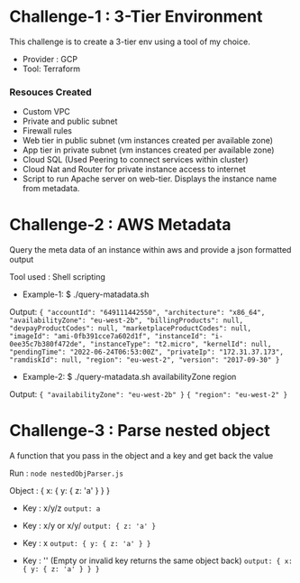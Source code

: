 # Challenge-1 : 3-Tier Environment

This challenge is to create a 3-tier env using a tool of my choice.

- Provider : GCP
- Tool: Terraform

### Resouces Created

- Custom VPC
- Private and public subnet
- Firewall rules
- Web tier in public subnet (vm instances created per available zone)
- App tier in private subnet (vm instances created per available zone)
- Cloud SQL (Used Peering to connect services within cluster)
- Cloud Nat and Router for private instance access to internet
- Script to run Apache server on web-tier. Displays the instance name from metadata.

# Challenge-2 : AWS Metadata

Query the meta data of an instance within aws and provide a json formatted output

Tool used : Shell scripting

- Example-1:
  $ ./query-matadata.sh

Output:
`{ "accountId": "649111442550", "architecture": "x86_64", "availabilityZone": "eu-west-2b", "billingProducts": null, "devpayProductCodes": null, "marketplaceProductCodes": null, "imageId": "ami-0fb391cce7a602d1f", "instanceId": "i-0ee35c7b380f472de", "instanceType": "t2.micro", "kernelId": null, "pendingTime": "2022-06-24T06:53:00Z", "privateIp": "172.31.37.173", "ramdiskId": null, "region": "eu-west-2", "version": "2017-09-30" }`

- Example-2:
  $ ./query-matadata.sh availabilityZone region

Output:
`{ "availabilityZone": "eu-west-2b" }`
`{ "region": "eu-west-2" }`

# Challenge-3 : Parse nested object

A function that you pass in the object and a key and get back the value

Run : `node nestedObjParser.js`

Object : { x: { y: { z: 'a' } } }

- Key : x/y/z
  `output: a`

- Key : x/y or x/y/
  `output: { z: 'a' }`

- Key : x
  `output: { y: { z: 'a' } }`

- Key : '' (Empty or invalid key returns the same object back)
  `output: { x: { y: { z: 'a' } } }`
